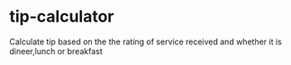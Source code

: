 # tip-calculator
Calculate tip based on the the rating of service received and whether it is dineer,lunch or breakfast
